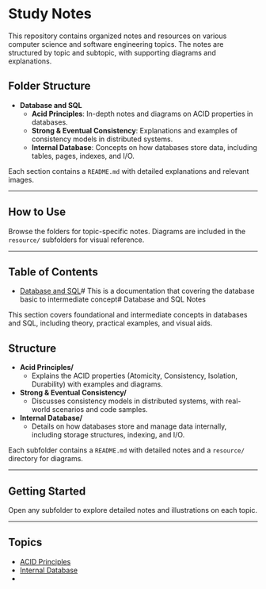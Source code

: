 # Study Notes

This repository contains organized notes and resources on various computer science and software engineering topics. The notes are structured by topic and subtopic, with supporting diagrams and explanations.

## Folder Structure

- **Database and SQL**
  - **Acid Principles**: In-depth notes and diagrams on ACID properties in databases.
  - **Strong & Eventual Consistency**: Explanations and examples of consistency models in distributed systems.
  - **Internal Database**: Concepts on how databases store data, including tables, pages, indexes, and I/O.
  
Each section contains a `README.md` with detailed explanations and relevant images.

---

## How to Use

Browse the folders for topic-specific notes. Diagrams are included in the `resource/` subfolders for visual reference.

---

## Table of Contents

- [Database and SQL](Database%20and%20SQL/README.md)# This is a documentation that covering the database basic to intermediate concept# Database and SQL Notes

This section covers foundational and intermediate concepts in databases and SQL, including theory, practical examples, and visual aids.

## Structure

- **Acid Principles/**
  - Explains the ACID properties (Atomicity, Consistency, Isolation, Durability) with examples and diagrams.
- **Strong & Eventual Consistency/**
  - Discusses consistency models in distributed systems, with real-world scenarios and code samples.
- **Internal Database/**
  - Details on how databases store and manage data internally, including storage structures, indexing, and I/O.

Each subfolder contains a `README.md` with detailed notes and a `resource/` directory for diagrams.

---

## Getting Started

Open any subfolder to explore detailed notes and illustrations on each topic.

---

## Topics

- [ACID Principles](Acid%20Principles/README.md)
- [Internal Database](Internal%20Database/README.md)
-